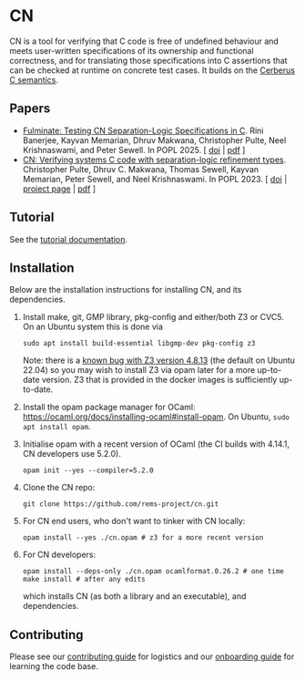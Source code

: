 # CN

CN is a tool for verifying that C code is free of undefined behaviour and meets
user-written specifications of its ownership and functional correctness, and for translating those specifications into
C assertions that can be checked at runtime on concrete test cases.
It builds on the [Cerberus C semantics](https://github.com/rems-project/cerberus).

## Papers


<ul>

<li> <a name="fulminate-popl2025"></a> 
   <a href="http://www.cl.cam.ac.uk/users/pes20/cn-testing-popl2025.pdf">Fulminate: Testing CN Separation-Logic Specifications in C</a>.
 Rini Banerjee, Kayvan Memarian, Dhruv Makwana, Christopher Pulte, Neel Krishnaswami, and Peter Sewell.
 In POPL 2025.
[
<a href="http://dx.doi.org/10.1145/3704879">doi</a>&nbsp;| 
<a href="http://www.cl.cam.ac.uk/users/pes20/cn-testing-popl2025.pdf">pdf</a> 
]
</li>


<li>
<a name="2023-popl-cn"></a>
<a href="http://www.cl.cam.ac.uk/users/pes20/cn-draft.pdf">CN: Verifying systems C code with separation-logic refinement types</a>.
 Christopher Pulte, Dhruv&nbsp;C. Makwana, Thomas Sewell, Kayvan Memarian, Peter Sewell, and Neel Krishnaswami.
 In POPL 2023.
[
<a href="http://dx.doi.org/10.1145/3571194">doi</a>&nbsp;| 
<a href="https://www.cl.cam.ac.uk/~cp526/popl23.html">project page</a>&nbsp;| 
<a href="http://www.cl.cam.ac.uk/users/pes20/cn-draft.pdf">pdf</a>
]
</li>
</ul>

## Tutorial

See the [tutorial documentation](https://rems-project.github.io/cn-tutorial/).

## Installation

Below are the installation instructions for installing CN,
and its dependencies.


1. Install make, git, GMP library, pkg-config and either/both Z3 or CVC5.
   On an Ubuntu system this is done via
   ```
   sudo apt install build-essential libgmp-dev pkg-config z3
   ```
   Note: there is a [known bug with Z3 version
   4.8.13](https://github.com/rems-project/cerberus/issues/663) (the default on
   Ubuntu 22.04) so you may wish to install Z3 via opam later for a more
   up-to-date version. Z3 that is provided in the docker images is sufficiently up-to-date.

2. Install the opam package manager for OCaml:
   https://ocaml.org/docs/installing-ocaml#install-opam.
   On Ubuntu, `sudo apt install opam`.

3. Initialise opam with a recent version of OCaml (the CI builds with 4.14.1,
   CN developers use 5.2.0).
   ```
   opam init --yes --compiler=5.2.0
   ````

4. Clone the CN repo:
   ```
   git clone https://github.com/rems-project/cn.git
   ```

5. For CN end users, who don't want to tinker with CN locally:
   ```
   opam install --yes ./cn.opam # z3 for a more recent version
   ```

6. For CN developers:
   ```
   opam install --deps-only ./cn.opam ocamlformat.0.26.2 # one time
   make install # after any edits
   ```
   which installs CN (as both a library and an executable), and
   dependencies.

## Contributing

Please see our [contributing
guide](https://github.com/rems-project/cn/blob/main/doc/CONTRIBUTING.md)
for logistics and our [onboarding
guide](https://github.com/rems-project/cn/blob/main/doc/ONBOARDING.md)
for learning the code base.

